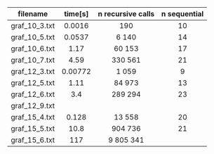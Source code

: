 |  **filename** |   **time[s]**  |    **n recursive calls** | **n sequential** | 
|:-------------:|:--------------:|:------------------------:| :------------------------:|
| graf_10_3.txt |     0.0016     |             190          | 10 | 15
| graf_10_5.txt |     0.0537     |           6 140          | 14 | 25
| graf_10_6.txt |     1.17       |          60 153          | 17 | 30
| graf_10_7.txt |     4.59       |         330 561          | 21 | 35 
| graf_12_3.txt |     0.00772    |          1 059           | 9 | 18
| graf_12_5.txt |     1.11       |          84 973          | 13 | 30
| graf_12_6.txt |     3.4        |         289 294          | 23 | 36
| graf_12_9.txt |                |                          || 
| graf_15_4.txt |     0.128      |          13 558          | 20 | 30
| graf_15_5.txt |     10.8       |         904 736          | 21 | 37
| graf_15_6.txt |     117        |       9 805 341          ||